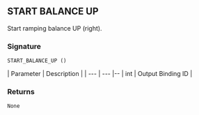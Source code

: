 ## START BALANCE UP

Start ramping balance UP (right).


### Signature

`START_BALANCE_UP ()`


| Parameter | Description |
| --- | --- |--
| int | Output Binding ID |


### Returns

`None`